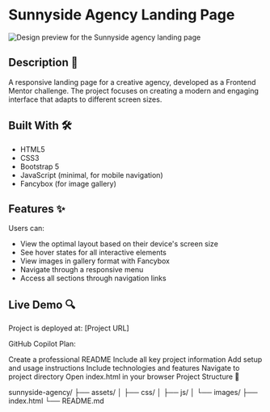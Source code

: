 # Sunnyside Agency Landing Page

![Design preview for the Sunnyside agency landing page](./design/desktop-preview.jpg)

## Description 👋

A responsive landing page for a creative agency, developed as a Frontend Mentor challenge. The project focuses on creating a modern and engaging interface that adapts to different screen sizes.

## Built With 🛠️

- HTML5
- CSS3
- Bootstrap 5
- JavaScript (minimal, for mobile navigation)
- Fancybox (for image gallery)

## Features ✨

Users can:
- View the optimal layout based on their device's screen size
- See hover states for all interactive elements
- View images in gallery format with Fancybox
- Navigate through a responsive menu
- Access all sections through navigation links

## Live Demo 🔍

Project is deployed at: [Project URL]

GitHub Copilot
Plan:

Create a professional README
Include all key project information
Add setup and usage instructions
Include technologies and features
Navigate to project directory
Open index.html in your browser
Project Structure 📁

sunnyside-agency/
├── assets/
│   ├── css/
│   ├── js/
│   └── images/
├── index.html
└── README.md
